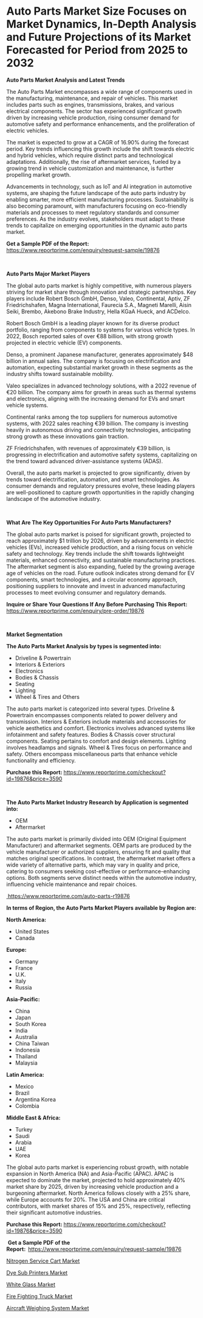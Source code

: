 <p><h1>Auto Parts Market Size Focuses on Market Dynamics, In-Depth Analysis and Future Projections of its Market Forecasted for Period from 2025 to 2032</h1></p><p><strong>Auto Parts Market Analysis and Latest Trends</strong></p>
<p><p>The Auto Parts Market encompasses a wide range of components used in the manufacturing, maintenance, and repair of vehicles. This market includes parts such as engines, transmissions, brakes, and various electrical components. The sector has experienced significant growth driven by increasing vehicle production, rising consumer demand for automotive safety and performance enhancements, and the proliferation of electric vehicles.</p><p>The market is expected to grow at a CAGR of 16.90% during the forecast period. Key trends influencing this growth include the shift towards electric and hybrid vehicles, which require distinct parts and technological adaptations. Additionally, the rise of aftermarket services, fueled by a growing trend in vehicle customization and maintenance, is further propelling market growth. </p><p>Advancements in technology, such as IoT and AI integration in automotive systems, are shaping the future landscape of the auto parts industry by enabling smarter, more efficient manufacturing processes. Sustainability is also becoming paramount, with manufacturers focusing on eco-friendly materials and processes to meet regulatory standards and consumer preferences. As the industry evolves, stakeholders must adapt to these trends to capitalize on emerging opportunities in the dynamic auto parts market.</p></p>
<p><strong>Get a Sample PDF of the Report:&nbsp;</strong> <a href="https://www.reportprime.com/enquiry/request-sample/19876?utm_campaign=1873&utm_medium=2&utm_source=Github&utm_content=ia&utm_term=17032025&utm_id=auto-parts">https://www.reportprime.com/enquiry/request-sample/19876</a></p>
<p>&nbsp;</p>
<p><strong>Auto Parts Major Market Players</strong></p>
<p><p>The global auto parts market is highly competitive, with numerous players striving for market share through innovation and strategic partnerships. Key players include Robert Bosch GmbH, Denso, Valeo, Continental, Aptiv, ZF Friedrichshafen, Magna International, Faurecia S.A., Magneti Marelli, Aisin Seiki, Brembo, Akebono Brake Industry, Hella KGaA Hueck, and ACDelco.</p><p>Robert Bosch GmbH is a leading player known for its diverse product portfolio, ranging from components to systems for various vehicle types. In 2022, Bosch reported sales of over €88 billion, with strong growth projected in electric vehicle (EV) components.</p><p>Denso, a prominent Japanese manufacturer, generates approximately $48 billion in annual sales. The company is focusing on electrification and automation, expecting substantial market growth in these segments as the industry shifts toward sustainable mobility.</p><p>Valeo specializes in advanced technology solutions, with a 2022 revenue of €20 billion. The company aims for growth in areas such as thermal systems and electronics, aligning with the increasing demand for EVs and smart vehicle systems.</p><p>Continental ranks among the top suppliers for numerous automotive systems, with 2022 sales reaching €39 billion. The company is investing heavily in autonomous driving and connectivity technologies, anticipating strong growth as these innovations gain traction.</p><p>ZF Friedrichshafen, with revenues of approximately €39 billion, is progressing in electrification and automotive safety systems, capitalizing on the trend toward advanced driver-assistance systems (ADAS).</p><p>Overall, the auto parts market is projected to grow significantly, driven by trends toward electrification, automation, and smart technologies. As consumer demands and regulatory pressures evolve, these leading players are well-positioned to capture growth opportunities in the rapidly changing landscape of the automotive industry.</p></p>
<p>&nbsp;</p>
<p><strong>What Are The Key Opportunities For Auto Parts Manufacturers?</strong></p>
<p><p>The global auto parts market is poised for significant growth, projected to reach approximately $1 trillion by 2026, driven by advancements in electric vehicles (EVs), increased vehicle production, and a rising focus on vehicle safety and technology. Key trends include the shift towards lightweight materials, enhanced connectivity, and sustainable manufacturing practices. The aftermarket segment is also expanding, fueled by the growing average age of vehicles on the road. Future outlook indicates strong demand for EV components, smart technologies, and a circular economy approach, positioning suppliers to innovate and invest in advanced manufacturing processes to meet evolving consumer and regulatory demands.</p></p>
<p><strong>Inquire or Share Your Questions If Any Before Purchasing This Report:</strong> <a href="https://www.reportprime.com/enquiry/pre-order/19876?utm_campaign=1873&utm_medium=2&utm_source=Github&utm_content=ia&utm_term=17032025&utm_id=auto-parts">https://www.reportprime.com/enquiry/pre-order/19876</a></p>
<p>&nbsp;</p>
<p><strong>Market Segmentation</strong></p>
<p><strong>The Auto Parts Market Analysis by types is segmented into:</strong></p>
<p><ul><li>Driveline & Powertrain</li><li>Interiors & Exteriors</li><li>Electronics</li><li>Bodies & Chassis</li><li>Seating</li><li>Lighting</li><li>Wheel & Tires and Others</li></ul></p>
<p><p>The auto parts market is categorized into several types. Driveline & Powertrain encompasses components related to power delivery and transmission. Interiors & Exteriors include materials and accessories for vehicle aesthetics and comfort. Electronics involves advanced systems like infotainment and safety features. Bodies & Chassis cover structural components. Seating pertains to comfort and design elements. Lighting involves headlamps and signals. Wheel & Tires focus on performance and safety. Others encompass miscellaneous parts that enhance vehicle functionality and efficiency.</p></p>
<p><strong>Purchase this Report:&nbsp;</strong><a href="https://www.reportprime.com/checkout?id=19876&price=3590&utm_campaign=1873&utm_medium=2&utm_source=Github&utm_content=ia&utm_term=17032025&utm_id=auto-parts">https://www.reportprime.com/checkout?id=19876&price=3590</a></p>
<p>&nbsp;</p>
<p><strong>The Auto Parts Market Industry Research by Application is segmented into:</strong></p>
<p><ul><li>OEM</li><li>Aftermarket</li></ul></p>
<p><p>The auto parts market is primarily divided into OEM (Original Equipment Manufacturer) and aftermarket segments. OEM parts are produced by the vehicle manufacturer or authorized suppliers, ensuring fit and quality that matches original specifications. In contrast, the aftermarket market offers a wide variety of alternative parts, which may vary in quality and price, catering to consumers seeking cost-effective or performance-enhancing options. Both segments serve distinct needs within the automotive industry, influencing vehicle maintenance and repair choices.</p></p>
<p><a href="https://www.reportprime.com/auto-parts-r19876?utm_campaign=1873&utm_medium=2&utm_source=Github&utm_content=ia&utm_term=17032025&utm_id=auto-parts">&nbsp;https://www.reportprime.com/auto-parts-r19876</a></p>
<p><strong>In terms of Region, the Auto Parts Market Players available by Region are:</strong></p>
<p>
    <p> <strong> North America: </strong>
        <ul>
            <li>United States</li>
            <li>Canada</li>
        </ul>
        </p> 
    <p> <strong> Europe: </strong>
        <ul>
            <li>Germany</li>
            <li>France</li>
            <li>U.K.</li>
            <li>Italy</li>
            <li>Russia</li>
        </ul>
        </p> 
    <p> <strong> Asia-Pacific: </strong>
        <ul>
            <li>China</li>
            <li>Japan</li>
            <li>South Korea</li>
            <li>India</li>
            <li>Australia</li>
            <li>China Taiwan</li>
            <li>Indonesia</li>
            <li>Thailand</li>
            <li>Malaysia</li>
        </ul>
        </p> 
    <p> <strong> Latin America: </strong>
        <ul>
            <li>Mexico</li>
            <li>Brazil</li>
            <li>Argentina Korea</li>
            <li>Colombia</li>
        </ul>
        </p> 
    <p> <strong> Middle East & Africa: </strong>
        <ul>
            <li>Turkey</li>
            <li>Saudi</li>
            <li>Arabia</li>
            <li>UAE</li>
            <li>Korea</li>
        </ul>
    </p>
    </p>
<p><p>The global auto parts market is experiencing robust growth, with notable expansion in North America (NA) and Asia-Pacific (APAC). APAC is expected to dominate the market, projected to hold approximately 40% market share by 2025, driven by increasing vehicle production and a burgeoning aftermarket. North America follows closely with a 25% share, while Europe accounts for 20%. The USA and China are critical contributors, with market shares of 15% and 25%, respectively, reflecting their significant automotive industries.</p></p>
<p><strong>Purchase this Report: </strong><a href="https://www.reportprime.com/checkout?id=19876&price=3590&utm_campaign=1873&utm_medium=2&utm_source=Github&utm_content=ia&utm_term=17032025&utm_id=auto-parts">https://www.reportprime.com/checkout?id=19876&price=3590</a></p>
<p>&nbsp;<strong>Get a Sample PDF of the Report:&nbsp;&nbsp;</strong><a href="https://www.reportprime.com/enquiry/request-sample/19876?utm_campaign=1873&utm_medium=2&utm_source=Github&utm_content=ia&utm_term=17032025&utm_id=auto-parts">https://www.reportprime.com/enquiry/request-sample/19876</a></p>
<p><strong></strong></p>
<p><p><a href="https://github.com/lamlebienz7j/Market-Research-Report-List-1/blob/main/nitrogen-service-cart-market.md?utm_campaign=1873&utm_medium=2&utm_source=Github&utm_content=ia&utm_term=17032025&utm_id=auto-parts">Nitrogen Service Cart Market</a></p><p><a href="https://www.linkedin.com/pulse/market-growth-dye-sub-printers-sector-2025-2032-emerging-8owgf?utm_campaign=1873&utm_medium=2&utm_source=Github&utm_content=ia&utm_term=17032025&utm_id=auto-parts">Dye Sub Printers Market</a></p><p><a href="https://www.linkedin.com/pulse/white-glass-market-size-growth-expected-reach-cagr-66-from-cdypf?utm_campaign=1873&utm_medium=2&utm_source=Github&utm_content=ia&utm_term=17032025&utm_id=auto-parts">White Glass Market</a></p><p><a href="https://www.linkedin.com/pulse/fire-fighting-truck-market-growth-expected-42-cagr-from-2025-ihxuf?utm_campaign=1873&utm_medium=2&utm_source=Github&utm_content=ia&utm_term=17032025&utm_id=auto-parts">Fire Fighting Truck Market</a></p><p><a href="https://github.com/haajipauget/Market-Research-Report-List-1/blob/main/aircraft-weighing-system-market.md?utm_campaign=1873&utm_medium=2&utm_source=Github&utm_content=ia&utm_term=17032025&utm_id=auto-parts">Aircraft Weighing System Market</a></p></p>